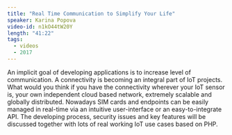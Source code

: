 ```yaml
---
title: "Real Time Communication to Simplify Your Life"
speaker: Karina Popova
video-id: n1kO44tW20Y
length: "41:22"
tags:
  - videos
  - 2017
---
```


An implicit goal of developing applications is to increase level of communication. A connectivity is becoming an integral part of IoT projects. What would you think if you have the connectivity wherever your IoT sensor is, your own independent cloud based network, extremely scalable and globally distributed. Nowadays SIM cards and endpoints can be easily managed in real-time via an intuitive user-interface or an easy-to-integrate API. The developing process, security issues and key features will be discussed together with lots of real working IoT use cases based on PHP.
